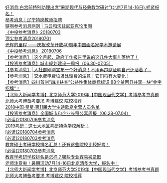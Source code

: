   
[好消息:白宫前特别助理出席“暑期现代与经典教学研讨”(北京7月14-16日),抓紧报名！](http://www.dianyue.me/archives/692/zgir4yehnjxqt9i1/)  
[参考消息｜辽宁特岗教师招聘](http://www.dianyue.me/archives/581/di2mdriwlgs548f2/)  
[链圈参考消息两则 | 马云和沃兹尼亚克论币圈](http://www.dianyue.me/archives/755/wx7f9log1b8hutbl/)  
[《中投参考消息》20180703](http://www.dianyue.me/archives/141/q1a8nvi9xa1dag7z/)  
[顶尖参考消息20180701](http://www.dianyue.me/archives/972/v9dtd53tlz472x7f/)  
[光辉的里程 ——庆祝改革开放40周年中国画名家学术邀请展](http://www.dianyue.me/archives/816/9ux31l7c66ty6ui9/)  
[《中投参考消息》 20180706](http://www.dianyue.me/archives/203/mzueh24wlecv68bu/)  
[【参考消息】| 这个月起，政府工作报告里说的这几件大事儿落地了！](http://www.dianyue.me/archives/669/841irwwh6esfv6ud/)  
[【投资参考消息】城市规划建设一周报（06.30-07.05）](http://www.dianyue.me/archives/098/2wcczn615hiir3to/)  
[【参考消息】| 人社部刚刚宣布一个好消息！不用再跑腿证明自己还活着了…](http://www.dianyue.me/archives/685/85s5xryqq6v0h9k6/)  
[【参考消息】| 交水费电费垃圾处理费的注意！它们将有大变化！](http://www.dianyue.me/archives/662/ylqhm5wfigqwtev7/)  
[【参考消息】四川首创“四川扶贫”公益性集体商标标识 88个贫困县共享一块“金字招牌”！](http://www.dianyue.me/archives/033/cep8y8z2e8v9p7ah/)  
[【北师大新闻学考博】北京师范大学2019年【中国现当代文学】考博参考书真题  北师大考博备考要求  考博建议 院校推荐](http://www.dianyue.me/archives/181/wceetuo9wm3vo9e6/)  
[2018中国·星星·第11届大学生诗歌夏令营人员名单](http://www.dianyue.me/archives/621/abieotgb73la290d/)  
[【投资参考消息】全国城市和企业长租公寓周报（06.28-07.04）](http://www.dianyue.me/archives/084/755hp04946kublfq/)  
[[必读]20180706参考消息](http://www.dianyue.me/archives/022/kmjfz159k9r0fne9/)  
[2019考研：这七大地区考研特色学校解析！](http://www.dianyue.me/archives/436/onciwftswe5dm83l/)  
[[必读]20180704参考消息](http://www.dianyue.me/archives/020/rprneeilws4xw4hw/)  
[[必读]20180703参考消息](http://www.dianyue.me/archives/019/8krshhmltto3mu8r/)  
[教育硕士考研学校排名汇总！还有这些院校比较好考！](http://www.dianyue.me/archives/067/8krshhmltto3mu8r/)  
[[必读]20180702参考消息](http://www.dianyue.me/archives/018/3c0yelzu5x1c05a6/)  
[教育学考研学校排名是怎样？哪些专业容易被录取](http://www.dianyue.me/archives/459/7m37t1jqol0uajtd/)  
[老师注意啦！暑期活动7月14-16日北京清华大学，报名中！](http://www.dianyue.me/archives/803/204j94rd8vhoqbqc/)  
[【北师大新闻学考博】北京师范大学2019年【中国现当代文学】考博参考书真题  北师大考博备考要求  考博建议 院校推荐](http://www.dianyue.me/archives/184/nus0pcha846qggjn/)